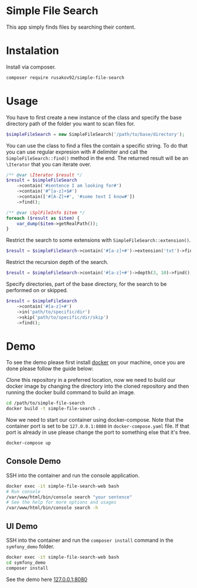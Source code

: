# Simple File Search
This app simply finds files by searching their content.
# Instalation
Install via composer.
```bash
composer require rusakov92/simple-file-search
```
# Usage
You have to first create a new instance of the class and specify the base
directory path of the folder you want to scan files for.
```php
$simpleFileSearch = new SimpleFileSearch('/path/to/base/directory');
```
You can use the class to find a files the contain a specific string. To do
that you can use regular expresion with *#* delimiter and call the
`SimpleFileSearch::find()` method in the end. The returned result will be an
`\Iterator` that you can iterate over.
```php
/** @var \Iterator $result */
$result = $simpleFileSearch
    ->contain('#sentence I am looking for#')
    ->contain('#^[a-z]+$#')
    ->contain(['#[A-Z]+#', '#some text I know#'])
    ->find();

/** @var \SplFileInfo $item */
foreach ($result as $item) {
    var_dump($item->getRealPath());
}
```
Restrict the search to some extensions with `SimpleFileSearch::extension()`.
```php
$result = $simpleFileSearch->contain('#[a-z]+#')->extension('txt')->find();
```
Restrict the recursion depth of the search.
```php
$result = $simpleFileSearch->contain('#[a-z]+#')->depth(3, 10)->find();
```
Specify directories, part of the base directory, for the search to be
performed on or skipped.
```php
$result = $simpleFileSearch
    ->contain('#[a-z]+#')
    ->in('path/to/specific/dir')
    ->skip('path/to/specific/dir/skip')
    ->find();
```
# Demo
To see the demo please first install [docker](https://www.docker.com/) on
your machine, once you are done please follow the guide below:

Clone this repository in a preferred location, now we need to build our
docker image by changing the directory into the cloned repository and then
running the docker build command to build an image.
```bash
cd /path/to/simple-file-search
docker build -t simple-file-search .
```
Now we need to start our container using docker-compose. Note that the
container port is set to be `127.0.0.1:8080` in `docker-compose.yaml` file.
If that port is already in use please change the port to something else
that it's free.
```bash
docker-compose up
```
## Console Demo
SSH into the container and run the console application.
```bash
docker exec -it simple-file-search-web bash
# Run console
/var/www/html/bin/console search "your sentence"
# See the help for more options and usages
/var/www/html/bin/console search -h
```
## UI Demo
SSH into the container and run the `composer install` command in the
`symfony_demo` folder.
```bash
docker exec -it simple-file-search-web bash
cd symfony_demo
composer install
```
See the demo here [127.0.0.1:8080](http://127.0.0.1:8080/)
 

